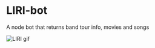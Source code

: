 # LIRI-bot
A node bot that returns band tour info, movies and songs

![LIRI gif](https://github.com/nosidam48/LIRI-bot/Liri_Gif.gif)
      
